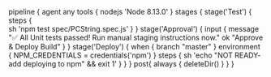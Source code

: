pipeline {
  agent any
  tools {
    nodejs 'Node 8.13.0'
  }
  stages {
    stage('Test') {
      steps {  
        sh 'npm test spec/PCString.spec.js'
      }
    }
    stage('Approval') {
        input {
            message "✅ All Unit tests passed! Run manual staging instructions now."
            ok "Approve & Deploy Build"
        }
    }
    stage('Deploy') {
		when {
			branch "master"
		}
		environment {
			NPM_CREDENTIALS = credentials('npm')
		}
      steps {
        sh 'echo "NOT READY- add deploying to npm" && exit 1'
      }
    }
  }
  post{
    always {
      deleteDir()
    }
  }
}